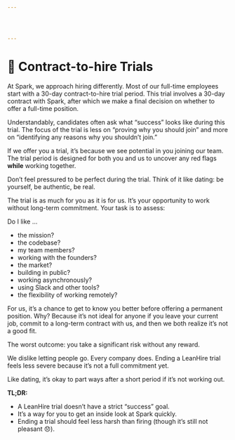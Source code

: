```yaml
---




---
```


# 👷 Contract-to-hire Trials

At Spark, we approach hiring differently. Most of our full-time employees start with a 30-day contract-to-hire trial period. This trial involves a 30-day contract with Spark, after which we make a final decision on whether to offer a full-time position.

Understandably, candidates often ask what “success” looks like during this trial. The focus of the trial is less on “proving why you should join” and more on “identifying any reasons why you shouldn’t join.”

If we offer you a trial, it’s because we see potential in you joining our team. The trial period is designed for both you and us to uncover any red flags **while** working together.

Don’t feel pressured to be perfect during the trial. Think of it like dating: be yourself, be authentic, be real.

The trial is as much for you as it is for us. It’s your opportunity to work without long-term commitment. Your task is to assess:

Do I like …

* the mission?
* the codebase?
* my team members?
* working with the founders?
* the market?
* building in public?
* working asynchronously?
* using Slack and other tools?
* the flexibility of working remotely?

For us, it’s a chance to get to know you better before offering a permanent position. Why? Because it’s not ideal for anyone if you leave your current job, commit to a long-term contract with us, and then we both realize it’s not a good fit.

The worst outcome: you take a significant risk without any reward.

We dislike letting people go. Every company does. Ending a LeanHire trial feels less severe because it’s not a full commitment yet.

Like dating, it’s okay to part ways after a short period if it’s not working out.

**TL;DR:**

* A LeanHire trial doesn’t have a strict “success” goal.
* It’s a way for you to get an inside look at Spark quickly.
* Ending a trial should feel less harsh than firing (though it’s still not pleasant 😞).